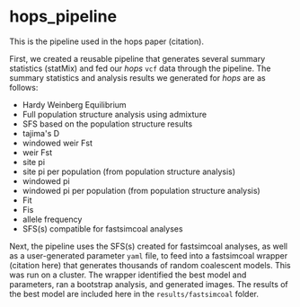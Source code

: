 # hops_pipeline

This is the pipeline used in the hops paper (citation). 

First, we created a reusable pipeline that generates several summary statistics (statMix) and fed our *hops* `vcf` data through the pipeline. The summary statistics and analysis results we generated for *hops* are as follows: 
- Hardy Weinberg Equilibrium
- Full population structure analysis using admixture 
- SFS based on the population structure results
- tajima's D
- windowed weir Fst
- weir Fst
- site pi
- site pi per population (from population structure analysis)
- windowed pi
- windowed pi per population (from population structure analysis)
- Fit
- Fis
- allele frequency
- SFS(s) compatible for fastsimcoal analyses

Next, the pipeline uses the SFS(s) created for fastsimcoal analyses, as well as a user-generated parameter `yaml` file, to feed into a fastsimcoal wrapper (citation here) that generates thousands of random coalescent models. This was run on a cluster. The wrapper identified the best model and parameters, ran a bootstrap analysis, and generated images. The results of the best model are included here in the `results/fastsimcoal` folder. 